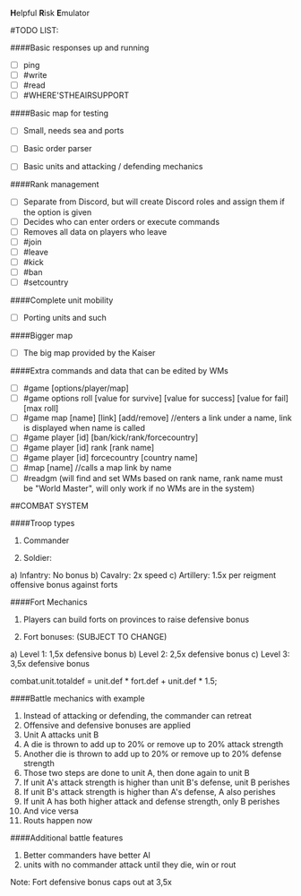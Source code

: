 **H**elpful
**R**isk
**E**mulator

#TODO LIST:

####Basic responses up and running
- [ ] ping
- [ ] #write
- [ ] #read
- [ ] #WHERE'STHEAIRSUPPORT

####Basic map for testing
- [ ] Small, needs sea and ports

- [ ] Basic order parser
- [ ] Basic units and attacking / defending mechanics

####Rank management
- [ ] Separate from Discord, but will create Discord roles and assign them if the option is given
- [ ] Decides who can enter orders or execute commands
- [ ] Removes all data on players who leave
- [ ] #join
- [ ] #leave
- [ ] #kick
- [ ] #ban
- [ ] #setcountry

####Complete unit mobility
- [ ] Porting units and such

####Bigger map
- [ ] The big map provided by the Kaiser

####Extra commands and data that can be edited by WMs
- [ ] #game [options/player/map]
- [ ] #game options roll [value for survive] [value for success] [value for fail] [max roll]
- [ ] #game map [name] [link] [add/remove]  //enters a link under a name, link is displayed when name is called
- [ ] #game player [id] [ban/kick/rank/forcecountry]
- [ ] #game player [id] rank [rank name]
- [ ] #game player [id] forcecountry [country name]
- [ ] #map [name]  //calls a map link by name
- [ ] #readgm (will find and set WMs based on rank name, rank name must be "World Master", will only work if no WMs are in the system)

##COMBAT SYSTEM

####Troop types

1) Commander

2) Soldier:

a) Infantry: No bonus
b) Cavalry: 2x speed
c) Artillery: 1.5x per reigment offensive bonus against forts

####Fort Mechanics

1) Players can build forts on provinces to raise defensive bonus

2) Fort bonuses: (SUBJECT TO CHANGE)

a) Level 1: 1,5x defensive bonus
b) Level 2: 2,5x defensive bonus
c) Level 3: 3,5x defensive bonus

combat.unit.totaldef = unit.def * fort.def + unit.def * 1.5;

####Battle mechanics with example

1) Instead of attacking or defending, the commander can retreat
2) Offensive and defensive bonuses are applied
3) Unit A attacks unit B
4) A die is thrown to add up to 20% or remove up to 20% attack strength
5) Another die is thrown to add up to 20% or remove up to 20% defense strength
6) Those two steps are done to unit A, then done again to unit B
7) If unit A's attack strength is higher than unit B's defense, unit B perishes
8) If unit B's attack strength is higher than A's defense, A also perishes
9) If unit A has both higher attack and defense strength, only B perishes
10) And vice versa
11) Routs happen now

####Additional battle features

1) Better commanders have better AI
2) units with no commander attack until they die, win or rout

Note: Fort defensive bonus caps out at 3,5x





